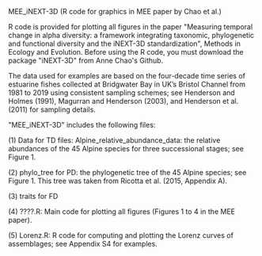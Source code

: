 MEE_iNEXT-3D (R code for graphics in MEE paper by Chao et al.)

R code is provided for plotting all figures in the paper "Measuring temporal change in alpha diversity: a framework integrating taxonomic, phylogenetic and functional diversity and the iNEXT-3D standardization", Methods in Ecology and Evolution. Before using the R code, you must download the package "iNEXT-3D" from Anne Chao's Github. 

The data used for examples are based on the four-decade time series of estuarine fishes collected at Bridgwater Bay in UK’s Bristol Channel from 1981 to 2019 using consistent sampling schemes; see Henderson and Holmes (1991), Magurran and Henderson (2003), and Henderson et al. (2011) for sampling details.  

"MEE_iNEXT-3D" includes the following files:

(1) Data for TD files: Alpine_relative_abundance_data: the relative abundances of the 45 Alpine species for three successional stages; see Figure 1.

(2) phylo_tree for PD: the phylogenetic tree of the 45 Alpine species; see Figure 1. This tree was taken from Ricotta et al. (2015, Appendix A).

(3) traits for FD 

(4) ????.R: Main code for plotting all figures (Figures 1 to 4 in the MEE paper).

(5) Lorenz.R: R code for computing and plotting the Lorenz curves of assemblages; see Appendix S4 for examples.
